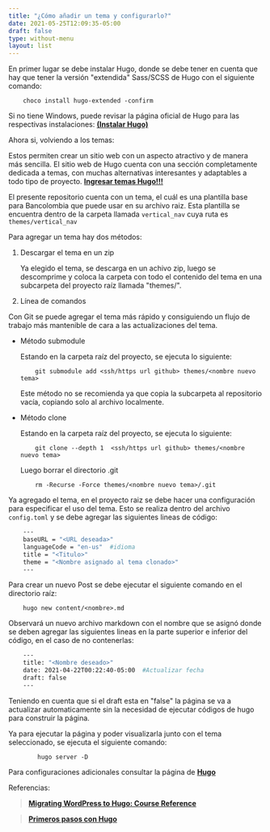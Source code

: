 ```yaml
---
title: "¿Cómo añadir un tema y configurarlo?"
date: 2021-05-25T12:09:35-05:00
draft: false
type: without-menu
layout: list
---
```


En primer lugar se debe instalar Hugo, donde se debe tener en cuenta que hay que tener la versión "extendida" Sass/SCSS de Hugo con el siguiente comando:

```   
    choco install hugo-extended -confirm
```

Si no tiene Windows, puede revisar la página oficial de Hugo para las respectivas instalaciones:
**[(Instalar Hugo)](https://gohugo.io/getting-started/installing/)**

Ahora si, volviendo a los temas: 

Estos permiten crear un sitio web con un aspecto atractivo y de manera más sencilla. El sitio web de Hugo cuenta con una sección completamente dedicada a temas, con muchas alternativas interesantes y adaptables a todo tipo de proyecto. **[Ingresar temas Hugo!!!](https://themes.gohugo.io/)**

El presente repositorio cuenta con un tema, el cuál es una plantilla base para Bancolombia que puede usar en su archivo raiz. Esta plantilla se encuentra dentro de la carpeta llamada `vertical_nav` cuya ruta es `themes/vertical_nav`

Para agregar un tema hay dos métodos:

1. Descargar el tema en un zip

    Ya elegido el tema, se descarga en un achivo zip, luego se descomprime y coloca la carpeta con todo el contenido del tema en una subcarpeta del proyecto raíz llamada "themes/".

2. Línea de comandos

Con Git se puede agregar el tema más rápido y consiguiendo un flujo de trabajo más mantenible de cara a las actualizaciones del tema.

- Método submodule     

    Estando en la carpeta raíz del proyecto, se ejecuta lo siguiente:
    ```
        git submodule add <ssh/https url github> themes/<nombre nuevo tema> 
    ```
    Este método no se recomienda ya que copia la subcarpeta al repositorio vacía, copiando solo al archivo localmente.
    
- Método clone

    Estando en la carpeta raíz del proyecto, se ejecuta lo siguiente:
    ```
        git clone --depth 1  <ssh/https url github> themes/<nombre nuevo tema>
    ```
    Luego borrar el directorio .git
    ```
        rm -Recurse -Force themes/<nombre nuevo tema>/.git
    ```

Ya agregado el tema, en el proyecto raiz se debe hacer una configuración para especificar el uso del tema. Esto se realiza dentro del archivo `config.toml` y se debe agregar las siguientes lineas de código:
```bash
    ---
    baseURL = "<URL deseada>"
    languageCode = "en-us"  #idioma
    title = "<Titulo>"
    theme = "<Nombre asignado al tema clonado>"
    ---
```
Para crear un nuevo Post se debe ejecutar el siguiente comando en el directorio raíz:
```
    hugo new content/<nombre>.md 
```
Observará un nuevo archivo markdown con el nombre que se asignó donde se deben agregar las siguientes lineas en la parte superior e inferior del código, en el caso de no contenerlas:
```bash
    ---
    title: "<Nombre deseado>"
    date: 2021-04-22T00:22:40-05:00  #Actualizar fecha
    draft: false
    ---
```
Teniendo en cuenta que si el draft esta en "false" la página se va a actualizar automaticamente sin la necesidad de ejecutar códigos de hugo para construir la página.

Ya para ejecutar la página y poder visualizarla junto con el tema seleccionado, se ejecuta el siguiente comando:
```
        hugo server -D
```
Para configuraciones adicionales consultar la página de **[Hugo](https://gohugo.io/)**

Referencias:

>**[Migrating WordPress to Hugo: Course Reference](https://tygerbytes.github.io/wp2hugoref/#06-write-a-new-post-with-hugo)**

>**[Primeros pasos con Hugo](https://desarrolloweb.com/articulos/primeros-pasos-hugo)**





